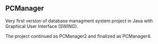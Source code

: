 ## PCManager

Very first version of database managment system project in Java
with Graphical User Interface (SWING).

The project continued as PCManager2 and finalized as PCManager4.
